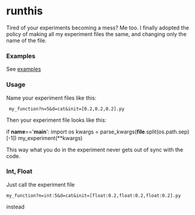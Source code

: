 # runthis
Tired of your experiments becoming a mess? Me too. I finally adopted the policy of making all my experiment files the same, and changing only the name of the file. 

### Examples
See [examples](https://github.com/microprediction/runthis/blob/main/examples/mean_info_max_shgo%3Fn%3D5%26d%3Dcat%26init%3D%5B0.2%2C0.2%2C0.2%5D.py)

### Usage
Name your experiment files like this: 

     my_function?n=5&d=cat&init=[0.2,0.2,0.2].py
    
Then your experiment file looks like this: 

   if __name__=='__main__':
       import os
       kwargs = parse_kwargs(__file__.split(os.path.sep)[-1])
       my_experiment(**kwargs)
        
This way what you do in the experiment never gets out of sync with the code. 
   
### Int, Float
Just call the experiment file 

    my_function?n=int:5&d=cat&init=[float:0.2,float:0.2,float:0.2].py

instead
